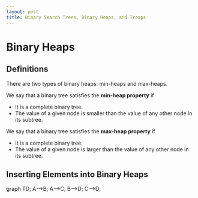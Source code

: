 ```yaml
---
layout: post
title: Binary Search Trees, Binary Heaps, and Treaps
---
```

# Binary Heaps
## Definitions
There are two types of binary heaps: min-heaps and max-heaps. 

We say that a binary tree satisfies the **min-heap property** if 

- It is a complete binary tree.
- The value of a given node is smaller than the value of any other node in its subtree.

We say that a binary tree satisfies the **max-heap property** if

- It is a complete binary tree.
- The value of a given node is larger than the value of any other node in its subtree.

## Inserting Elements into Binary Heaps

<div class="mermaid">
graph TD;
    A-->B;
    A-->C;
    B-->D;
    C-->D;
</div>
